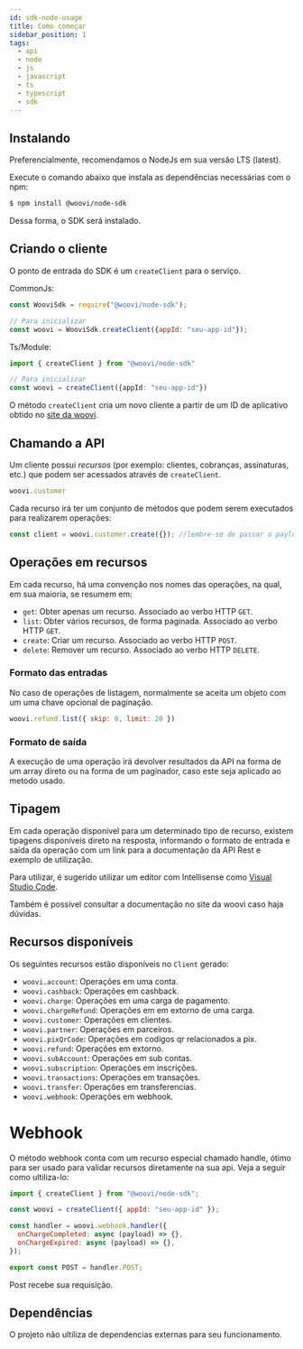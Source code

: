 ```yaml
---
id: sdk-node-usage
title: Como começar
sidebar_position: 1
tags:
  - api
  - node
  - js
  - javascript
  - ts
  - typescript
  - sdk
---
```


## Instalando

Preferencialmente, recomendamos o NodeJs em sua versão LTS (latest).

Execute o comando abaixo que instala as dependências necessárias com o npm:

```bash
$ npm install @woovi/node-sdk
```

Dessa forma, o SDK será instalado.

## Criando o cliente

O ponto de entrada do SDK é um `createClient` para o serviço.

CommonJs:
```js
const WooviSdk = require("@woovi/node-sdk");

// Para inicializar
const woovi = WooviSdk.createClient({appId: "seu-app-id"});
```

Ts/Module:
```ts 
import { createClient } from "@woovi/node-sdk"

// Para inicializar
const woovi = createClient({appId: "seu-app-id"})
```

O método `createClient` cria um novo cliente a partir de um ID de aplicativo obtido no [site da woovi](https://app.woovi.com.br/home/applications/tab/list).

## Chamando a API

Um cliente possui _recursos_ (por exemplo: clientes, cobranças, assinaturas, etc.) que podem ser acessados através de `createClient`.

```js
woovi.customer
```

Cada recurso irá ter um conjunto de métodos que podem serem executados para realizarem operações:

```js
const client = woovi.customer.create({}); //lembre-se de passar o payload de criação de cliente
```

## Operações em recursos

Em cada recurso, há uma convenção nos nomes das operações, na qual, em sua maioria, se resumem em:

- `get`: Obter apenas um recurso. Associado ao verbo HTTP `GET`.
- `list`: Obter vários recursos, de forma paginada. Associado ao verbo HTTP `GET`.
- `create`: Criar um recurso. Associado ao verbo HTTP `POST`.
- `delete`: Remover um recurso. Associado ao verbo HTTP `DELETE`.

### Formato das entradas

No caso de operações de listagem, normalmente se aceita um objeto com um uma chave opcional de paginação.

```js
woovi.refund.list({ skip: 0, limit: 20 })
```

### Formato de saída

A execução de uma operação irá devolver resultados da API na forma de um array direto ou na forma de um paginador, caso este seja aplicado ao metodo usado.

## Tipagem

Em cada operação disponível para um determinado tipo de recurso, existem tipagens disponíveis direto na resposta, informando o formato de entrada e saída da operação com um link para a documentação da API Rest e exemplo de utilização.

Para utilizar, é sugerido utilizar um editor com Intellisense como [Visual Studio Code](https://code.visualstudio.com/).

Também é possível consultar a documentação no site da woovi caso haja dúvidas.

## Recursos disponíveis

Os seguintes recursos estão disponíveis no `Client` gerado:

- `woovi.account`: Operações em uma conta.
- `woovi.cashback`: Operações em cashback.
- `woovi.charge`: Operações em uma carga de pagamento.
- `woovi.chargeRefund`: Operações em em extorno de uma carga.
- `woovi.customer`: Operações em clientes.
- `woovi.partner`: Operações em parceiros.
- `woovi.pixQrCode`: Operações em codigos qr relacionados a pix.
- `woovi.refund`: Operações em extorno.
- `woovi.subAccount`: Operações em sub contas.
- `woovi.subscription`: Operações em inscrições.
- `woovi.transactions`: Operações em transações.
- `woovi.transfer`: Operações em transferencias.
- `woovi.webhook`: Operações em webhook.

# Webhook

O método webhook conta com um recurso especial chamado handle, ótimo para ser usado para validar recursos diretamente na sua api. Veja a seguir como ultiliza-lo:

```js
import { createClient } from "@woovi/node-sdk";

const woovi = createClient({ appId: "seu-app-id" });

const handler = woovi.webhook.handler({
  onChargeCompleted: async (payload) => {},
  onChargeExpired: async (payload) => {},
});

export const POST = handler.POST;
```

Post recebe sua requisição.

## Dependências
O projeto não ultiliza de dependencias externas para seu funcionamento.
